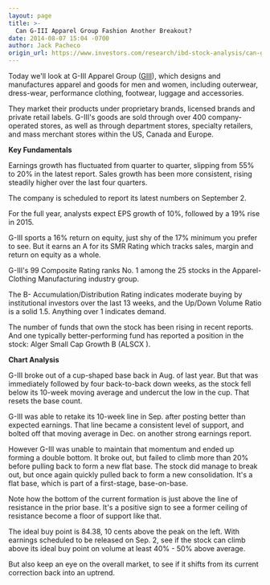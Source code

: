 ```yaml
---
layout: page
title: >-
  Can G-III Apparel Group Fashion Another Breakout?
date: 2014-08-07 15:04 -0700
author: Jack Pacheco
origin_url: https://www.investors.com/research/ibd-stock-analysis/can-giii-apparel-group-fashion-another-breakout/
---
```





  



Today we'll look at G-III Apparel Group ([GIII](https://research.investors.com/quote.aspx?symbol=GIII)), which designs and manufactures apparel and goods for men and women, including outerwear, dress-wear, performance clothing, footwear, luggage and accessories. 

  

They market their products under proprietary brands, licensed brands and private retail labels. G-III's goods are sold through over 400 company-operated stores, as well as through department stores, specialty retailers, and mass merchant stores within the US, Canada and Europe. 

  

**Key Fundamentals** 

  

Earnings growth has fluctuated from quarter to quarter, slipping from 55% to 20% in the latest report. Sales growth has been more consistent, rising steadily higher over the last four quarters. 

  

The company is scheduled to report its latest numbers on September 2. 

  

For the full year, analysts expect EPS growth of 10%, followed by a 19% rise in 2015. 

  

G-III sports a 16% return on equity, just shy of the 17% minimum you prefer to see. But it earns an A for its SMR Rating which tracks sales, margin and return on equity as a whole. 

  

G-III's 99 Composite Rating ranks No. 1 among the 25 stocks in the Apparel-Clothing Manufacturing industry group. 

  

The B- Accumulation/Distribution Rating indicates moderate buying by institutional investors over the last 13 weeks, and the Up/Down Volume Ratio is a solid 1.5. Anything over 1 indicates demand. 

  

The number of funds that own the stock has been rising in recent reports. And one typically better-performing fund has reported a position in the stock: Alger Small Cap Growth B (ALSCX ). 

  

**Chart Analysis** 

  

G-III broke out of a cup-shaped base back in Aug. of last year. But that was immediately followed by four back-to-back down weeks, as the stock fell below its 10-week moving average and undercut the low in the cup. That resets the base count. 

  

G-III was able to retake its 10-week line in Sep. after posting better than expected earnings. That line became a consistent level of support, and bolted off that moving average in Dec. on another strong earnings report. 

  

However G-III was unable to maintain that momentum and ended up forming a double bottom. It broke out, but failed to climb more than 20% before pulling back to form a new flat base. The stock did manage to break out, but once again quickly pulled back to form a new consolidation. It's a flat base, which is part of a first-stage, base-on-base. 

  

Note how the bottom of the current formation is just above the line of resistance in the prior base. It's a positive sign to see a former ceiling of resistance become a floor of support like that. 

  

The ideal buy point is 84.38, 10 cents above the peak on the left. With earnings scheduled to be released on Sep. 2, see if the stock can climb above its ideal buy point on volume at least 40% - 50% above average. 

  

But also keep an eye on the overall market, to see if it shifts from its current correction back into an uptrend. 




